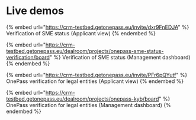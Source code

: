 # Live demos

{% embed url="https://crm-testbed.getonepass.eu/invite/dxr9FnEDJA" %}
Verification of SME status (Applicant view)
{% endembed %}

{% embed url="https://crm-testbed.getonepass.eu/dealroom/projects/onepass-sme-status-verification/board" %}
Verification of SME status (Management dashboard)
{% endembed %}

{% embed url="https://crm-testbed.getonepass.eu/invite/PFr6pQYutf" %}
OnePass verification for legal entities (Applicant view)
{% endembed %}

{% embed url="https://crm-testbed.getonepass.eu/dealroom/projects/onepass-kyb/board" %}
OnePass verification for legal entities (Management dashboard)
{% endembed %}
